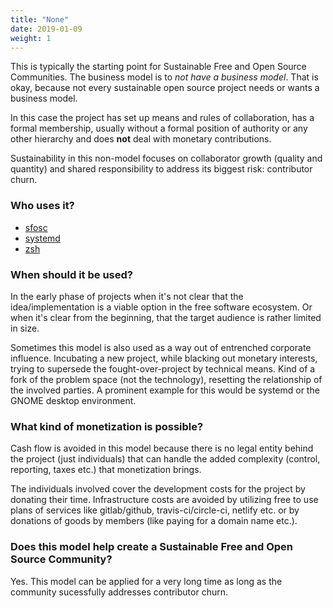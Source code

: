 ```yaml
---
title: "None"
date: 2019-01-09
weight: 1
---
```


This is typically the starting point for Sustainable Free and Open Source Communities.
The business model is to *not have a business model*. That is okay, because
not every sustainable open source project needs or wants a business model.

In this case the project has set up means and rules of collaboration, has a
formal membership, usually without a formal position of authority or any other
hierarchy and does **not** deal with monetary contributions.

Sustainability in this non-model focuses on collaborator growth (quality and
quantity) and shared responsibility to address its biggest risk: contributor
churn.

### Who uses it?

* [sfosc](https://sfosc.org/)
* [systemd](https://www.freedesktop.org/wiki/Software/systemd/)
* [zsh](http://zsh.org/)

### When should it be used?

In the early phase of projects when it's not clear that the idea/implementation
is a viable option in the free software ecosystem. Or when it's clear from the
beginning, that the target audience is rather limited in size.

Sometimes this model is also used as a way out of entrenched corporate
influence. Incubating a new project, while blacking out monetary interests,
trying to supersede the fought-over-project by technical means. Kind of a fork
of the problem space (not the technology), resetting the relationship of the
involved parties. A prominent example for this would be systemd or the GNOME
desktop environment.

### What kind of monetization is possible?

Cash flow is avoided in this model because there is no legal entity behind the
project (just individuals) that can handle the added complexity (control,
reporting, taxes etc.) that monetization brings.

The individuals involved cover the development costs for the project by
donating their time. Infrastructure costs are avoided by utilizing free to use
plans of services like gitlab/github, travis-ci/circle-ci, netlify etc. or by
donations of goods by members (like paying for a domain name etc.).

### Does this model help create a Sustainable Free and Open Source Community?

Yes. This model can be applied for a very long time as long as the community
sucessfully addresses contributor churn.
